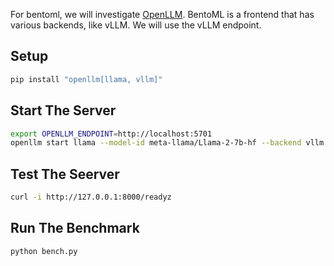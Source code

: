 For bentoml, we will investigate [OpenLLM](https://github.com/bentoml/OpenLLM).  BentoML is a frontend that has various backends, like vLLM.  We will use the vLLM endpoint.

## Setup

```bash
pip install "openllm[llama, vllm]"
```

## Start The Server

```bash
export OPENLLM_ENDPOINT=http://localhost:5701
openllm start llama --model-id meta-llama/Llama-2-7b-hf --backend vllm
```

## Test The Seerver

```bash
curl -i http://127.0.0.1:8000/readyz
```


## Run The Benchmark

```bash
python bench.py
```
